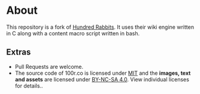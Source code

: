 # About
This repository is a fork of [Hundred Rabbits](https://github.com/hundredrabbits/100r.co). It uses their wiki engine written in C along with a content macro script written in bash.

## Extras

- Pull Requests are welcome.
- The source code of 100r.co is licensed under [MIT](https://github.com/hundredrabbits/100r.co/blob/master/LICENSE) and the **images, text and assets** are licensed under [BY-NC-SA 4.0](https://github.com/hundredrabbits/100r.co/blob/master/LICENSE.by-nc-sa-4.0.md). View individual licenses for details..
